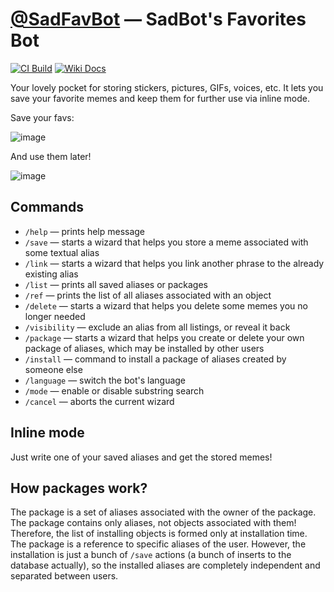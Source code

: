 [@SadFavBot][SadFavBot-tg] — SadBot's Favorites Bot
===================================================

[![CI Build](https://github.com/kozalosev/SadFavBot/actions/workflows/ci-build.yml/badge.svg?branch=main&event=push)](https://github.com/kozalosev/SadFavBot/actions/workflows/ci-build.yml)
[![Wiki Docs](https://img.shields.io/badge/wiki-documentation-brightgreen)](../../wiki)

Your lovely pocket for storing stickers, pictures, GIFs, voices, etc. It lets you save your favorite memes and keep
them for further use via inline mode.

Save your favs:

![image](https://user-images.githubusercontent.com/25857981/234774715-8aaa7762-2c7d-4068-aa89-794dd91f6637.png)

And use them later!

![image](https://user-images.githubusercontent.com/25857981/230475842-e5a457ca-f903-4e53-82a6-3ae91f88584d.png)

Commands
--------

* `/help` — prints help message
* `/save` — starts a wizard that helps you store a meme associated with some textual alias
* `/link` — starts a wizard that helps you link another phrase to the already existing alias
* `/list` — prints all saved aliases or packages
* `/ref` — prints the list of all aliases associated with an object
* `/delete` — starts a wizard that helps you delete some memes you no longer needed
* `/visibility` — exclude an alias from all listings, or reveal it back
* `/package` — starts a wizard that helps you create or delete your own package of aliases, which may be installed by other users
* `/install` — command to install a package of aliases created by someone else
* `/language` — switch the bot's language
* `/mode` — enable or disable substring search
* `/cancel` — aborts the current wizard

Inline mode
-----------

Just write one of your saved aliases and get the stored memes!

How packages work?
------------------

The package is a set of aliases associated with the owner of the package. The package contains only aliases, not objects
associated with them! Therefore, the list of installing objects is formed only at installation time. The package is a
reference to specific aliases of the user. However, the installation is just a bunch of `/save` actions (a bunch of
inserts to the database actually), so the installed aliases are completely independent and separated between users.

[SadFavBot-tg]: https://t.me/SadFavBot
